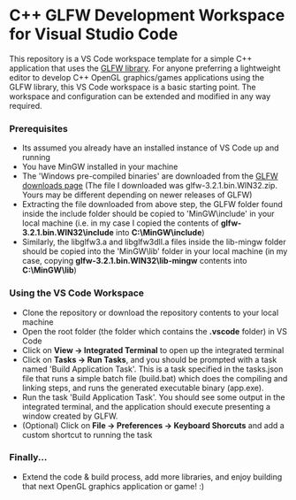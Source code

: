 # C++ GLFW Development Workspace for Visual Studio Code

This repository is a VS Code workspace template for a simple C++ application that uses the [GLFW library](https://www.glfw.org/). For anyone preferring a lightweight editor to develop C++ OpenGL graphics/games applications using the GLFW library, this VS Code workspace is a basic starting point. The workspace and configuration can be extended and modified in any way required.

### Prerequisites
- Its assumed you already have an installed instance of VS Code up and running
- You have MinGW installed in your machine
- The 'Windows pre-compiled binaries' are downloaded from the [GLFW downloads page](https://www.glfw.org/download.html) (The file I downloaded was glfw-3.2.1.bin.WIN32.zip. Yours may be different depending on newer releases of GLFW)
- Extracting the file downloaded from above step, the GLFW folder found inside the include folder should be copied to 'MinGW\include' in your local machine (i.e. in my case I copied the contents of **glfw-3.2.1.bin.WIN32\include** into **C:\MinGW\include**)
- Similarly, the libglfw3.a and libglfw3dll.a files inside the lib-mingw folder should be copied into the 'MinGW\lib' folder in your local machine (in my case, copying **glfw-3.2.1.bin.WIN32\lib-mingw** contents into **C:\MinGW\lib**)

### Using the VS Code Workspace
- Clone the repository or download the repository contents to your local machine
- Open the root folder (the folder which contains the **.vscode** folder) in VS Code
- Click on **View -> Integrated Terminal** to open up the integrated terminal
- Click on **Tasks -> Run Tasks**, and you should be prompted with a task named 'Build Application Task'. This is a task specified in the tasks.json file that runs a simple batch file (build.bat) which does the compiling and linking steps, and runs the generated executable binary (app.exe).
- Run the task 'Build Application Task'. You should see some output in the integrated terminal, and the application should execute presenting a window created by GLFW.
- (Optional) Click on **File -> Preferences -> Keyboard Shorcuts** and add a custom shortcut to running the task

### Finally...
- Extend the code & build process, add more libraries, and enjoy building that next OpenGL graphics application or game! :) 




